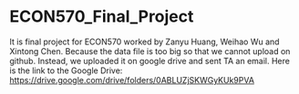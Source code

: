 # ECON570_Final_Project
It is final project for ECON570 worked by Zanyu Huang, Weihao Wu and Xintong Chen.
Because the data file is too big so that we cannot upload on github. Instead, we uploaded it on google drive and sent TA an email. Here is the link to the Google Drive: https://drive.google.com/drive/folders/0ABLUZjSKWGyKUk9PVA
